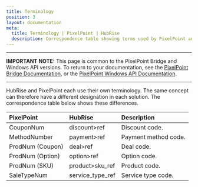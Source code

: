 ```yaml
---
title: Terminology
position: 3
layout: documentation
meta:
  title: Terminology | PixelPoint | HubRise
  description: Correspondence table showing terms used by PixelPoint and those used on HubRise for the same concept. Connect apps and synchronise your data.
---
```


---

**IMPORTANT NOTE:** This page is common to the PixelPoint Bridge and Windows API versions. To return to your documentation, see the [PixelPoint Bridge Documentation](/apps/pixelpoint-bridge), or the [PixelPoint Windows API Documentation](/apps/pixelpoint-windows-api).

---

HubRise and PixelPoint each use their own terminology. The same concept can therefore have a different designation in each solution. The correspondence table below shows these differences.

| PixelPoint       | HubRise          | Description          |
| :--------------- | :--------------- | :------------------- |
| CouponNum        | discount>ref     | Discount code.       |
| MethodNumber     | payment>ref      | Payment method code. |
| ProdNum (Coupon) | deal>ref         | Deal code.           |
| ProdNum (Option) | option>ref       | Option code.         |
| ProdNum (SKU)    | product>sku_ref  | Product code.        |
| SaleTypeNum      | service_type_ref | Service type code.   |
